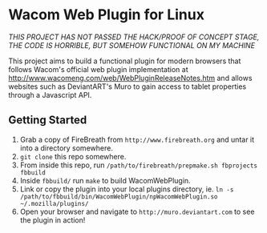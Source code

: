 Wacom Web Plugin for Linux
===

*THIS PROJECT HAS NOT PASSED THE HACK/PROOF OF CONCEPT STAGE, THE CODE IS HORRIBLE, BUT SOMEHOW FUNCTIONAL ON MY MACHINE*

This project aims to build a functional plugin for modern browsers that follows Wacom's official web plugin implementation at http://www.wacomeng.com/web/WebPluginReleaseNotes.htm and allows websites such as DeviantART's Muro to gain access to tablet properties through a Javascript API.

Getting Started
---

1. Grab a copy of FireBreath from `http://www.firebreath.org` and untar it into a directory somewhere.
2. `git clone` this repo somewhere.
3. From inside this repo, run `/path/to/firebreath/prepmake.sh fbprojects fbbuild`
4. Inside `fbbuild/` run `make` to build WacomWebPlugin.
5. Link or copy the plugin into your local plugins directory, ie. `ln -s /path/to/fbbuild/bin/WacomWebPlugin/npWacomWebPlugin.so ~/.mozilla/plugins/`
6. Open your browser and navigate to `http://muro.deviantart.com` to see the plugin in action!
